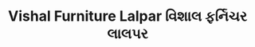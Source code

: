 ---
title: "Vishal Furniture Lalpar વિશાલ ફર્નિચર લાલપર"
url: /morbi/vishal-furniture-lalpar-vishaal-phrnicr-laalpr/
shop: Möbel
---
